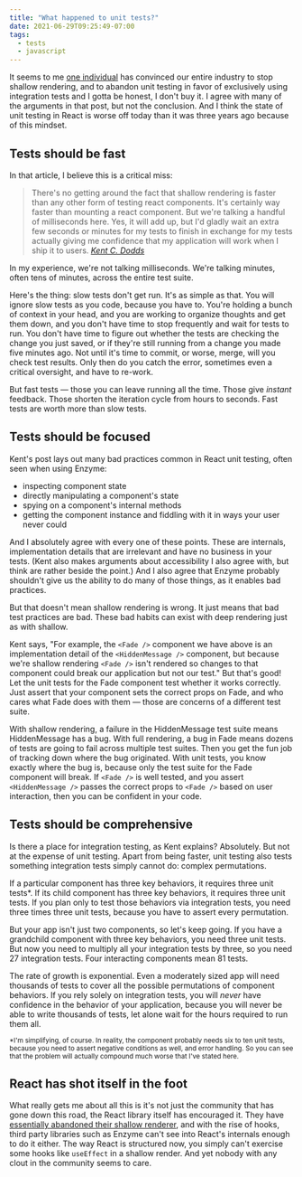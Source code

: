 ```yaml
---
title: "What happened to unit tests?"
date: 2021-06-29T09:25:49-07:00
tags:
  - tests
  - javascript
---
```


It seems to me [one individual](https://kentcdodds.com/blog/why-i-never-use-shallow-rendering) has convinced our entire industry to stop shallow rendering, and to abandon unit testing in favor of exclusively using integration tests and I gotta be honest, I don't buy it.
I agree with many of the arguments in that post, but not the conclusion.
And I think the state of unit testing in React is worse off today than it was three years ago because of this mindset.

## Tests should be fast

In that article, I believe this is a critical miss:

<blockquote>
There's no getting around the fact that shallow rendering is faster than any other form of testing react components.
It's certainly way faster than mounting a react component.
But we're talking a handful of milliseconds here.
Yes, it will add up, but I'd gladly wait an extra few seconds or minutes for my tests to finish in exchange for my tests actually giving me confidence that my application will work when I ship it to users.
<cite><a href="https://kentcdodds.com/blog/why-i-never-use-shallow-rendering#-it-seems-like-a-waste-">Kent C. Dodds</a></cite>
</blockquote>

In my experience, we're not talking milliseconds.
We're talking minutes, often tens of minutes, across the entire test suite.

Here's the thing: slow tests don't get run.
It's as simple as that.
You will ignore slow tests as you code, because you have to.
You're holding a bunch of context in your head, and you are working to organize thoughts and get them down, and you don't have time to stop frequently and wait for tests to run.
You don't have time to figure out whether the tests are checking the change you just saved, or if they're still running from a change you made five minutes ago.
Not until it's time to commit, or worse, merge, will you check test results.
Only then do you catch the error, sometimes even a critical oversight, and have to re-work.

But fast tests — those you can leave running all the time.
Those give *instant* feedback.
Those shorten the iteration cycle from hours to seconds.
Fast tests are worth more than slow tests.

## Tests should be focused

Kent's post lays out many bad practices common in React unit testing, often seen when using Enzyme:

- inspecting component state
- directly manipulating a component's state
- spying on a component's internal methods
- getting the component instance and fiddling with it in ways your user never could

And I absolutely agree with every one of these points.
These are internals, implementation details that are irrelevant and have no business in your tests.
(Kent also makes arguments about accessibility I also agree with, but think are rather beside the point.)
And I also agree that Enzyme probably shouldn't give us the ability to do many of those things, as it enables bad practices.

But that doesn't mean shallow rendering is wrong.
It just means that bad test practices are bad.
These bad habits can exist with deep rendering just as with shallow.

Kent says, "For example, the `<Fade />` component we have above is an implementation detail of the `<HiddenMessage />` component, but because we're shallow rendering `<Fade />` isn't rendered so changes to that component could break our application but not our test."
But that's good!
Let the unit tests for the Fade component test whether it works correctly.
Just assert that your component sets the correct props on Fade, and who cares what Fade does with them — those are concerns of a different test suite.

With shallow rendering, a failure in the HiddenMessage test suite means HiddenMessage has a bug.
With full rendering, a bug in Fade means dozens of tests are going to fail across multiple test suites.
Then you get the fun job of tracking down where the bug originated.
With unit tests, you know exactly where the bug is, because only the test suite for the Fade component will break.
If `<Fade />` is well tested, and you assert `<HiddenMessage />` passes the correct props to `<Fade />` based on user interaction, then you can be confident in your code.

## Tests should be comprehensive

Is there a place for integration testing, as Kent explains?
Absolutely.
But not at the expense of unit testing.
Apart from being faster, unit testing also tests something integration tests simply cannot do: complex permutations.

If a particular component has three key behaviors, it requires three unit tests*.
If its child component has three key behaviors, it requires three unit tests.
If you plan only to test those behaviors via integration tests, you need three times three unit tests, because you have to assert every permutation.

But your app isn't just two components, so let's keep going.
If you have a grandchild component with three key behaviors, you need three unit tests.
But now you need to multiply all your integration tests by three, so you need 27 integration tests.
Four interacting components mean 81 tests.

The rate of growth is exponential.
Even a moderately sized app will need thousands of tests to cover all the possible permutations of component behaviors.
If you rely solely on integration tests, you will _never_ have confidence in the behavior of your application, because you will never be able to write thousands of tests, let alone wait for the hours required to run them all.

<small>*I'm simplifying, of course. In reality, the component probably needs  six to ten unit tests, because you need to assert negative conditions as well, and error handling. So you can see that the problem will actually compound much worse that I've stated here.</small>

## React has shot itself in the foot

What really gets me about all this is it's not just the community that has gone down this road, the React library itself has encouraged it.
They have [essentially abandoned their shallow renderer](https://github.com/facebook/react/issues/17321), and with the rise of hooks, third party libraries such as Enzyme can't see into React's internals enough to do it either.
The way React is structured now, you simply can't exercise some hooks like `useEffect` in a shallow render.
And yet nobody with any clout in the community seems to care.
